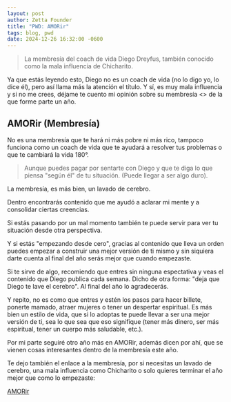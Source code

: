 ```yaml
---
layout: post
author: Zetta Founder
title: "PWD: AMORir"
tags: blog, pwd
date: 2024-12-26 16:32:00 -0600
---
```


> La membresía del coach de vida Diego Dreyfus, también conocido como la mala influencia de Chicharito.

Ya que estás leyendo esto, Diego no es un coach de vida (no lo digo yo, lo dice él), pero así llama más la atención el título. Y sí, es muy mala influencia y si no me crees, déjame te cuento mi opinión sobre su membresía <<AMORir>> de la que forme parte un año.

## AMORir (Membresía)

No es una membresía que te hará ni más pobre ni más rico, tampoco funciona como un coach de vida que te ayudará a resolver tus problemas o que te cambiará la vida 180°.

> Aunque puedes pagar por sentarte con Diego y que te diga lo que piensa "según él" de tu situación. (Puede llegar a ser algo duro).

La membresía, es más bien, un lavado de cerebro.

Dentro encontrarás contenido que me ayudó a aclarar mi mente y a consolidar ciertas creencias.

Si estás pasando por un mal momento también te puede servir para ver tu situación desde otra perspectiva.

Y si estás "empezando desde cero", gracias al contenido que lleva un orden puedes empezar a construir una mejor versión de ti mismo y sin siquiera darte cuenta al final del año serás mejor que cuando empezaste.

Si te sirve de algo, recomiendo que entres sin ninguna espectativa y veas el contenido que Diego publica cada semana. Dicho de otra forma: "deja que Diego te lave el cerebro". Al final del año lo agradecerás.

Y repito, no es como que entres y estén los pasos para hacer billete, ponerte mamado, atraer mujeres o tener un despertar espiritual. Es más bien un estilo de vida, que si lo adoptas te puede llevar a ser una mejor versión de ti, sea lo que sea que eso signifique (tener más dinero, ser más espiritual, tener un cuerpo más saludable, etc.).

Por mi parte seguiré otro año más en AMORir, además dicen por ahí, que se vienen cosas interesantes dentro de la membresía este año.

Te dejo también el enlace a la membresía, por si necesitas un lavado de cerebro, una mala influencia como Chicharito o solo quieres terminar el año mejor que como lo empezaste:

[AMORir](tevasamorir.com)